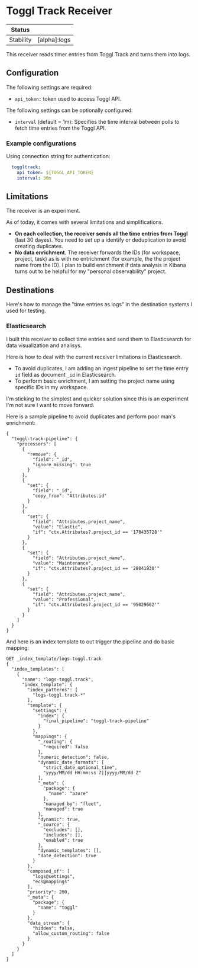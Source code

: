 # Toggl Track Receiver

<!-- status autogenerated section -->
| Status        |              |
| ------------- |--------------|
| Stability     | [alpha]:logs |
<!-- end autogenerated section -->

This receiver reads timer entries from Toggl Track and turns them into logs.

## Configuration

The following settings are required:

- `api_token:` token used to access Toggl API.

The following settings can be optionally configured:

- `interval` (default = 1m): Specifies the time interval between polls to fetch time entries from the Toggl API.

### Example configurations

Using connection string for authentication:

```yaml
  toggltrack:
    api_token: ${TOGGL_API_TOKEN}
    interval: 30m
```

## Limitations

The receiver is an experiment.

As of today, it comes with several limitations and simplifications.

- **On each collection, the receiver sends all the time entries from Toggl** (last 30 dayes). You need to set up a identify or deduplication to avoid creating duplicates.
- **No data enrichment**. The receiver forwards the IDs (for workspace, project, task) as is with no entrichment (for example, the the project name from the ID). I plan to build enrichment if data analysis in Kibana turns out to be helpful for my "personal observability" project.

## Destinations

Here's how to manage the "time entries as logs" in the destination systems I used for testing.

### Elasticsearch

I built this receiver to collect time entries and send them to Elasticsearch for data visualization and analisys.

Here is how to deal with the current receiver limitations in Elasticsearch.

- To avoid duplicates, I am adding an ingest pipeline to set the time entry `id` field as document `_id` in Elasticsearch.
- To perform basic enrichment, I am setting the project name using specific IDs in my workspace.

I'm sticking to the simplest and quicker solution since this is an experiment I'm not sure I want to move forward.

Here is a sample pipeline to avoid duplicates and perform poor man's enrichment:

```text
{
  "toggl-track-pipeline": {
    "processors": [
      {
        "remove": {
          "field": "_id",
          "ignore_missing": true
        }
      },
      {
        "set": {
          "field": "_id",
          "copy_from": "Attributes.id"
        }
      },
      {
        "set": {
          "field": "Attributes.project_name",
          "value": "Elastic",
          "if": "ctx.Attributes?.project_id == '178435728'"
        }
      },
      {
        "set": {
          "field": "Attributes.project_name",
          "value": "Maintenance",
          "if": "ctx.Attributes?.project_id == '28041930'"
        }
      },
      {
        "set": {
          "field": "Attributes.project_name",
          "value": "Professional",
          "if": "ctx.Attributes?.project_id == '95029662'"
        }
      }
    ]
  }
}
```

And here is an index template to out trigger the pipeline and do basic mapping:

```text
GET _index_template/logs-toggl.track
{
  "index_templates": [
    {
      "name": "logs-toggl.track",
      "index_template": {
        "index_patterns": [
          "logs-toggl.track-*"
        ],
        "template": {
          "settings": {
            "index": {
              "final_pipeline": "toggl-track-pipeline"
            }
          },
          "mappings": {
            "_routing": {
              "required": false
            },
            "numeric_detection": false,
            "dynamic_date_formats": [
              "strict_date_optional_time",
              "yyyy/MM/dd HH:mm:ss Z||yyyy/MM/dd Z"
            ],
            "_meta": {
              "package": {
                "name": "azure"
              },
              "managed_by": "fleet",
              "managed": true
            },
            "dynamic": true,
            "_source": {
              "excludes": [],
              "includes": [],
              "enabled": true
            },
            "dynamic_templates": [],
            "date_detection": true
          }
        },
        "composed_of": [
          "logs@settings",
          "ecs@mappings"
        ],
        "priority": 200,
        "_meta": {
          "package": {
            "name": "toggl"
          }
        },
        "data_stream": {
          "hidden": false,
          "allow_custom_routing": false
        }
      }
    }
  ]
}
```
